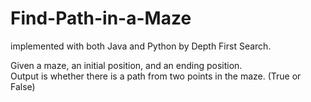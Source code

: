 # Find-Path-in-a-Maze
implemented with both Java and Python by Depth First Search.  

Given a maze, an initial position, and an ending position.  
Output is whether there is a path from two points in the maze. (True or False) 
